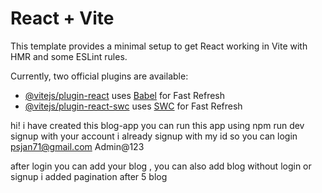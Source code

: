 # React + Vite

This template provides a minimal setup to get React working in Vite with HMR and some ESLint rules.

Currently, two official plugins are available:

- [@vitejs/plugin-react](https://github.com/vitejs/vite-plugin-react/blob/main/packages/plugin-react/README.md) uses [Babel](https://babeljs.io/) for Fast Refresh
- [@vitejs/plugin-react-swc](https://github.com/vitejs/vite-plugin-react-swc) uses [SWC](https://swc.rs/) for Fast Refresh


hi! i have created this blog-app
you can run this app using npm run dev
signup with your account 
i already signup with my id so you can login
psjan71@gmail.com
Admin@123

after login you can add your blog , you can also add blog without login or signup 
i added pagination after 5 blog